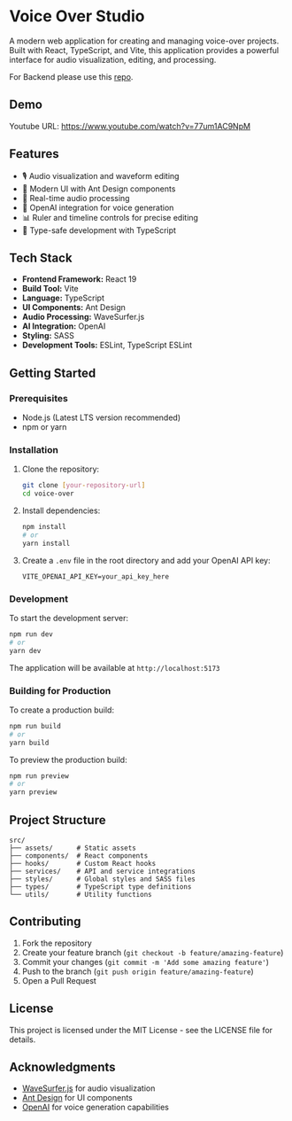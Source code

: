 # Voice Over Studio

A modern web application for creating and managing voice-over projects. Built with React, TypeScript, and Vite, this application provides a powerful interface for audio visualization, editing, and processing.

For Backend please use this [repo](https://github.com/ashishbelwal/ai-bridge).

## Demo
Youtube URL: https://www.youtube.com/watch?v=77um1AC9NpM

## Features

- 🎙️ Audio visualization and waveform editing
- 🎨 Modern UI with Ant Design components
- 🔄 Real-time audio processing
- 🤖 OpenAI integration for voice generation
- 📊 Ruler and timeline controls for precise editing
- 🎯 Type-safe development with TypeScript

## Tech Stack

- **Frontend Framework:** React 19
- **Build Tool:** Vite
- **Language:** TypeScript
- **UI Components:** Ant Design
- **Audio Processing:** WaveSurfer.js
- **AI Integration:** OpenAI
- **Styling:** SASS
- **Development Tools:** ESLint, TypeScript ESLint

## Getting Started

### Prerequisites

- Node.js (Latest LTS version recommended)
- npm or yarn

### Installation

1. Clone the repository:

   ```bash
   git clone [your-repository-url]
   cd voice-over
   ```

2. Install dependencies:

   ```bash
   npm install
   # or
   yarn install
   ```

3. Create a `.env` file in the root directory and add your OpenAI API key:
   ```
   VITE_OPENAI_API_KEY=your_api_key_here
   ```

### Development

To start the development server:

```bash
npm run dev
# or
yarn dev
```

The application will be available at `http://localhost:5173`

### Building for Production

To create a production build:

```bash
npm run build
# or
yarn build
```

To preview the production build:

```bash
npm run preview
# or
yarn preview
```

## Project Structure

```
src/
├── assets/      # Static assets
├── components/  # React components
├── hooks/       # Custom React hooks
├── services/    # API and service integrations
├── styles/      # Global styles and SASS files
├── types/       # TypeScript type definitions
└── utils/       # Utility functions
```

## Contributing

1. Fork the repository
2. Create your feature branch (`git checkout -b feature/amazing-feature`)
3. Commit your changes (`git commit -m 'Add some amazing feature'`)
4. Push to the branch (`git push origin feature/amazing-feature`)
5. Open a Pull Request

## License

This project is licensed under the MIT License - see the LICENSE file for details.

## Acknowledgments

- [WaveSurfer.js](https://wavesurfer.js.org/) for audio visualization
- [Ant Design](https://ant.design/) for UI components
- [OpenAI](https://openai.com/) for voice generation capabilities
